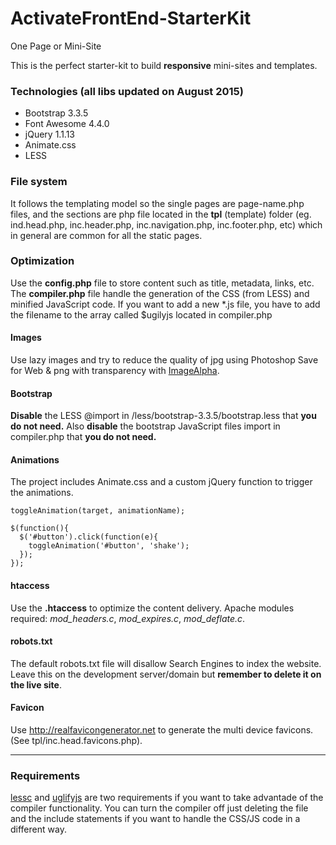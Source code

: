 ActivateFrontEnd-StarterKit
===========================

One Page or Mini-Site

This is the perfect starter-kit to build **responsive** mini-sites and templates.

### Technologies (all libs updated on August 2015)
* Bootstrap 3.3.5
* Font Awesome 4.4.0
* jQuery 1.1.13
* Animate.css
* LESS

### File system
It follows the templating model so the single pages are page-name.php files, and the sections are php file located in the **tpl** (template) folder (eg. ind.head.php, inc.header.php, inc.navigation.php, inc.footer.php, etc) which in general are common for all the static pages.

### Optimization
Use the **config.php** file to store content such as title, metadata, links, etc.
The **compiler.php** file handle the generation of the CSS (from LESS) and minified JavaScript code. If you want to add a new *.js file, you have to add the filename to the array called $ugilyjs located in compiler.php

#### Images
Use lazy images and try to reduce the quality of jpg using Photoshop Save for Web & png with transparency with [ImageAlpha](http://pngmini.com).

#### Bootstrap
**Disable** the LESS @import in /less/bootstrap-3.3.5/bootstrap.less that **you do not need.** Also **disable** the bootstrap JavaScript files import in compiler.php that **you do not need.**

#### Animations
The project includes Animate.css and a custom jQuery function to trigger the animations.
```
toggleAnimation(target, animationName);
```
```
$(function(){
  $('#button').click(function(e){ 
    toggleAnimation('#button', 'shake');
  });
});
```

#### htaccess
Use the **.htaccess** to optimize the content delivery. Apache modules required: *mod_headers.c*, *mod_expires.c*, *mod_deflate.c*.

#### robots.txt
The default robots.txt file will disallow Search Engines to index the website. Leave this on the development server/domain but **remember to delete it on the live site**.

#### Favicon
Use http://realfavicongenerator.net to generate the multi device favicons. (See tpl/inc.head.favicons.php).

-------

### Requirements
[lessc](http://lesscss.org) and [uglifyjs](https://github.com/mishoo/UglifyJS2) are two requirements if you want to take advantade of the compiler functionality. You can turn the compiler off just deleting the file and the include statements if you want to handle the CSS/JS code in a different way.

